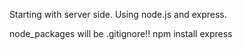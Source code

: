 Starting with server side.
Using node.js and express.

node_packages will be .gitignore!!
npm install express